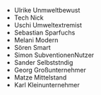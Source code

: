 - Ulrike Unmweltbewust
- Tech Nick
- Uschi Umweltextremist
- Sebastian Sparfuchs
- Melani Modern
- Sören Smart
- Simon SubventionenNutzer
- Sander Selbststndig
- Georg Großunternehmer
- Matze Mittelstand
- Karl Kleinunternehmer
